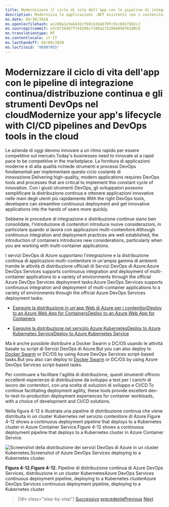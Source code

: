 ```yaml
---
title: Modernizzare il ciclo di vita dell'app con le pipeline di integrazione continua/distribuzione continua e gli strumenti DevOps nel cloud
description: Modernizza le applicazioni .NET esistenti con i contenitori di Azure Cloud e Windows . Modernizza il ciclo di vita della tua app con pipeline CI/CD e strumenti DevOps nel cloud
ms.date: 04/30/2018
ms.openlocfilehash: ac2d9a1e9ab432cf69cb3da670fc91c681f802c2
ms.sourcegitcommit: e3cbf26d67f7e9286c7108a2752804050762d02d
ms.translationtype: MT
ms.contentlocale: it-IT
ms.lasthandoff: 04/09/2020
ms.locfileid: "80987855"
---
```

# <a name="modernize-your-apps-lifecycle-with-cicd-pipelines-and-devops-tools-in-the-cloud"></a><span data-ttu-id="4bec1-103">Modernizzare il ciclo di vita dell'app con le pipeline di integrazione continua/distribuzione continua e gli strumenti DevOps nel cloud</span><span class="sxs-lookup"><span data-stu-id="4bec1-103">Modernize your app's lifecycle with CI/CD pipelines and DevOps tools in the cloud</span></span>

<span data-ttu-id="4bec1-104">Le aziende di oggi devono innovare a un ritmo rapido per essere competitive sul mercato.</span><span class="sxs-lookup"><span data-stu-id="4bec1-104">Today's businesses need to innovate at a rapid pace to be competitive in the marketplace.</span></span> <span data-ttu-id="4bec1-105">La fornitura di applicazioni moderne e di alta qualità richiede strumenti e processi DevOps fondamentali per implementare questo ciclo costante di innovazione.</span><span class="sxs-lookup"><span data-stu-id="4bec1-105">Delivering high-quality, modern applications requires DevOps tools and processes that are critical to implement this constant cycle of innovation.</span></span> <span data-ttu-id="4bec1-106">Con i giusti strumenti DevOps, gli sviluppatori possono semplificare la distribuzione continua e ottenere applicazioni innovative nelle mani degli utenti più rapidamente.</span><span class="sxs-lookup"><span data-stu-id="4bec1-106">With the right DevOps tools, developers can streamline continuous deployment and get innovative applications into the hands of users more quickly.</span></span>

<span data-ttu-id="4bec1-107">Sebbene le procedure di integrazione e distribuzione continue siano ben consolidate, l'introduzione di contenitori introduce nuove considerazioni, in particolare quando si lavora con applicazioni multi-contenitore.</span><span class="sxs-lookup"><span data-stu-id="4bec1-107">Although continuous integration and deployment practices are well established, the introduction of containers introduces new considerations, particularly when you are working with multi-container applications.</span></span>

<span data-ttu-id="4bec1-108">I servizi DevOps di Azure supportano l'integrazione e la distribuzione continua di applicazioni multi-contenitore in un'ampia gamma di ambienti tramite le attività di distribuzione ufficiali di Servizi DevOps di Azure:Azure DevOps Services supports continuous integration and deployment of multi-container applications to a variety of environments through the official Azure DevOps Services deployment tasks:</span><span class="sxs-lookup"><span data-stu-id="4bec1-108">Azure DevOps Services supports continuous integration and deployment of multi-container applications to a variety of environments through the official Azure DevOps Services deployment tasks:</span></span>

- [<span data-ttu-id="4bec1-109">Eseguire la distribuzione in un'app Web di Azure per i contenitoriDeploy to an Azure Web App for Containers</span><span class="sxs-lookup"><span data-stu-id="4bec1-109">Deploy to an Azure Web App for Containers</span></span>](https://docs.microsoft.com/azure/devops/pipelines/apps/cd/deploy-docker-webapp?tabs=dotnet-core)

- [<span data-ttu-id="4bec1-110">Eseguire la distribuzione nel servizio Azure KubernetesDeploy to Azure Kubernetes Service</span><span class="sxs-lookup"><span data-stu-id="4bec1-110">Deploy to Azure Kubernetes Service</span></span>](https://docs.microsoft.com/azure/devops/pipelines/apps/cd/deploy-aks?tabs=dotnet-core)

<span data-ttu-id="4bec1-111">Ma è anche possibile distribuire a Docker Swarm o DC/OS usando le attività basate su script di Servizi DevOps di Azure.But you can also deploy to [Docker Swarm](https://blog.jcorioland.io/archives/2016/11/29/full-ci-cd-pipeline-to-deploy-multi-containers-application-on-azure-container-service-docker-swarm-using-visual-studio-team-services.html) or DC/OS by using Azure DevOps Services script-based tasks.</span><span class="sxs-lookup"><span data-stu-id="4bec1-111">But you also can deploy to [Docker Swarm](https://blog.jcorioland.io/archives/2016/11/29/full-ci-cd-pipeline-to-deploy-multi-containers-application-on-azure-container-service-docker-swarm-using-visual-studio-team-services.html) or DC/OS by using Azure DevOps Services script-based tasks.</span></span>

<span data-ttu-id="4bec1-112">Per continuare a facilitare l'agilità di distribuzione, questi strumenti offrono eccellenti esperienze di distribuzione da sviluppo a test per i carichi di lavoro dei contenitori, con una scelta di soluzioni di sviluppo e CI/CD.</span><span class="sxs-lookup"><span data-stu-id="4bec1-112">To continue facilitating deployment agility, these tools provide excellent dev-to-test-to-production deployment experiences for container workloads, with a choice of development and CI/CD solutions.</span></span>

<span data-ttu-id="4bec1-113">Nella figura 4-12 è illustrata una pipeline di distribuzione continua che viene distribuita in un cluster Kubernetes nel servizio contenitore di Azure.Figure 4-12 shows a continuous deployment pipeline that deploys to a Kubernetes cluster in Azure Container Service.</span><span class="sxs-lookup"><span data-stu-id="4bec1-113">Figure 4-12 shows a continuous deployment pipeline that deploys to a Kubernetes cluster in Azure Container Service.</span></span>

![Screenshot della distribuzione dei servizi DevOps di Azure in un cluster Kubernetes.Screenshot of Azure DevOps Services deploying to a Kubernetes cluster.](./media/life-cycle-ci-cd-pipelines-devops-tools/deploy-mvc-app-container-kubernetes.png)

<span data-ttu-id="4bec1-115">**Figura 4-12.**</span><span class="sxs-lookup"><span data-stu-id="4bec1-115">**Figure 4-12.**</span></span> <span data-ttu-id="4bec1-116">Pipeline di distribuzione continua di Azure DevOps Services, distribuzione in un cluster KubernetesAzure DevOps Services continuous deployment pipeline, deploying to a Kubernetes cluster</span><span class="sxs-lookup"><span data-stu-id="4bec1-116">Azure DevOps Services continuous deployment pipeline, deploying to a Kubernetes cluster</span></span>

>[!div class="step-by-step"]
><span data-ttu-id="4bec1-117">[Successivo](modernize-your-apps-with-monitoring-and-telemetry.md)
>[precedente](migrate-to-hybrid-cloud-scenarios.md)</span><span class="sxs-lookup"><span data-stu-id="4bec1-117">[Previous](modernize-your-apps-with-monitoring-and-telemetry.md)
[Next](migrate-to-hybrid-cloud-scenarios.md)</span></span>
